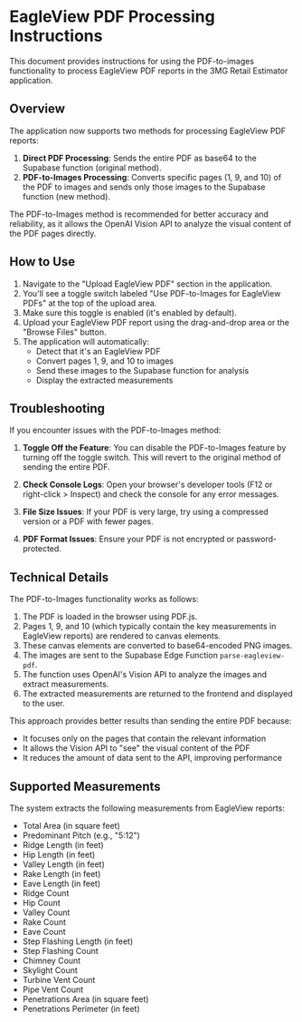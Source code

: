 # EagleView PDF Processing Instructions

This document provides instructions for using the PDF-to-images functionality to process EagleView PDF reports in the 3MG Retail Estimator application.

## Overview

The application now supports two methods for processing EagleView PDF reports:

1. **Direct PDF Processing**: Sends the entire PDF as base64 to the Supabase function (original method).
2. **PDF-to-Images Processing**: Converts specific pages (1, 9, and 10) of the PDF to images and sends only those images to the Supabase function (new method).

The PDF-to-Images method is recommended for better accuracy and reliability, as it allows the OpenAI Vision API to analyze the visual content of the PDF pages directly.

## How to Use

1. Navigate to the "Upload EagleView PDF" section in the application.
2. You'll see a toggle switch labeled "Use PDF-to-Images for EagleView PDFs" at the top of the upload area.
3. Make sure this toggle is enabled (it's enabled by default).
4. Upload your EagleView PDF report using the drag-and-drop area or the "Browse Files" button.
5. The application will automatically:
   - Detect that it's an EagleView PDF
   - Convert pages 1, 9, and 10 to images
   - Send these images to the Supabase function for analysis
   - Display the extracted measurements

## Troubleshooting

If you encounter issues with the PDF-to-Images method:

1. **Toggle Off the Feature**: You can disable the PDF-to-Images feature by turning off the toggle switch. This will revert to the original method of sending the entire PDF.

2. **Check Console Logs**: Open your browser's developer tools (F12 or right-click > Inspect) and check the console for any error messages.

3. **File Size Issues**: If your PDF is very large, try using a compressed version or a PDF with fewer pages.

4. **PDF Format Issues**: Ensure your PDF is not encrypted or password-protected.

## Technical Details

The PDF-to-Images functionality works as follows:

1. The PDF is loaded in the browser using PDF.js.
2. Pages 1, 9, and 10 (which typically contain the key measurements in EagleView reports) are rendered to canvas elements.
3. These canvas elements are converted to base64-encoded PNG images.
4. The images are sent to the Supabase Edge Function `parse-eagleview-pdf`.
5. The function uses OpenAI's Vision API to analyze the images and extract measurements.
6. The extracted measurements are returned to the frontend and displayed to the user.

This approach provides better results than sending the entire PDF because:
- It focuses only on the pages that contain the relevant information
- It allows the Vision API to "see" the visual content of the PDF
- It reduces the amount of data sent to the API, improving performance

## Supported Measurements

The system extracts the following measurements from EagleView reports:

- Total Area (in square feet)
- Predominant Pitch (e.g., "5:12")
- Ridge Length (in feet)
- Hip Length (in feet)
- Valley Length (in feet)
- Rake Length (in feet)
- Eave Length (in feet)
- Ridge Count
- Hip Count
- Valley Count
- Rake Count
- Eave Count
- Step Flashing Length (in feet)
- Step Flashing Count
- Chimney Count
- Skylight Count
- Turbine Vent Count
- Pipe Vent Count
- Penetrations Area (in square feet)
- Penetrations Perimeter (in feet) 